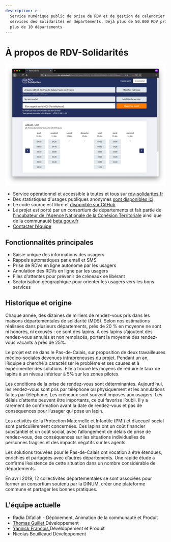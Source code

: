 ```yaml
---
description: >-
  Service numérique public de prise de RDV et de gestion de calendrier pour les
  services des Solidarités en départements. Déjà plus de 50.000 RDV pris dans
  plus de 10 départements
---
```


# À propos de RDV-Solidarités

![Prise de RDV autonome d&apos;un usager sur RDV-Solidarit&#xE9;s](../.gitbook/assets/screenshot_2020-12-08_at_18.11.54%20%281%29.png)

* Service opérationnel et accessible à toutes et tous sur [rdv-solidarites.fr](https://www.rdv-solidarites.fr)
* Des statistiques d'usages publiques anonymes [sont disponibles ici](https://www.rdv-solidarites.fr/stats/)
* Le code source est libre et [disponible sur GitHub](https://github.com/betagouv/rdv-solidarites.fr/)
* Le projet est porté par un consortium de départements et fait partie de [l'incubateur de l'Agence Nationale de la Cohésion Territoriale](https://incubateur.anct.gouv.fr/) ainsi que de la communauté [beta.gouv.fr](https://beta.gouv.fr) 
* [Contacter l’équipe](mailto:contact@rdv-solidarites.fr?subject=RDV%20Solidarit%C3%A9s%20%28anciennement%20Lapins%29%20sur%20beta.gouv.fr)

## Fonctionnalités principales <a id="des-milliers-de-lapins-dans-les-maisons-d&#xE9;partementales-de-solidarit&#xE9;-"></a>

* Saisie unique des informations des usagers 
* Rappels automatiques par email et SMS
* Prise de RDVs en ligne autonome par les usagers
* Annulation des RDVs en ligne par les usagers
* Files d'attentes pour prévenir de créneaux se libérant
* Sectorisation géographique pour orienter les usagers vers les bons services

## Historique et origine <a id="des-milliers-de-lapins-dans-les-maisons-d&#xE9;partementales-de-solidarit&#xE9;-"></a>

Chaque année, des dizaines de milliers de rendez-vous pris dans les maisons départementales de solidarité \(MDS\). Selon nos estimations réalisées dans plusieurs départements, près de 20 % en moyenne ne sont ni honorés, ni excusés : ce sont des lapins. A ces lapins s’ajoutent des rendez-vous annulés et non remplacés, portant la moyenne des rendez-vous vacants à près de 25%.

Le projet est né dans le Pas-de-Calais, sur proposition de deux travailleuses médico-sociales devenues intrapreneuses du projet. Pendant un an, l’équipe a cherché à caractériser le problème et ses causes et à expérimenter des solutions. Elle a trouvé les moyens de réduire le taux de lapins à un niveau inférieur à 5% sur les zones pilotes.

Les conditions de la prise de rendez-vous sont déterminantes. Aujourd’hui, les rendez-vous sont pris par téléphone ou physiquement et les annulations faites par téléphone. Les créneaux sont souvent imposés aux usagers. Les délais d’attente peuvent être importants, ce qui favorise l’oubli. Il y a rarement de confirmation avant la date de rendez-vous et pas de conséquences pour l’usager qui pose un lapin.

Les activités de la Protection Maternelle et Infantile \(PMI\) et d’accueil social sont particulièrement concernées. Ces lapins ont un coût financier substantiel et un coût social, avec l’allongement de délais de prise de rendez-vous, des conséquences sur les situations individuelles de personnes fragiles et des impacts négatifs sur les agents.

Les solutions trouvées pour le Pas-de-Calais ont vocation à être étendues, enrichies et partagées avec d’autres départements. Une rapide étude a confirmé l’existence de cette situation dans un nombre considérable de départements.

En avril 2019, 12 collectivités départementales se sont associées pour former un consortium soutenu par la DINUM, créer une plateforme commune et partager les bonnes pratiques.

## L'équipe actuelle

* Radia Difallah - Déploiement, Animation de la communauté et Produit
* [Thomas Guillet ](https://palya.fr/)Développement
* [Yannick François ](https://elsif.fr)Développement et Produit
* Nicolas Bouilleaud Développement

